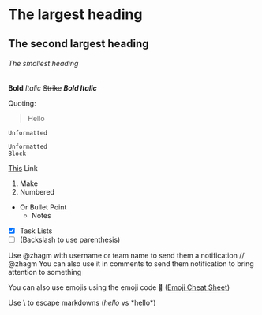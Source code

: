 # The largest heading
## The second largest heading
###### The smallest heading


**Bold**
*Italic*
~~Strike~~
**_Bold Italic_**

Quoting:
> Hello

`Unformatted`

```
Unformatted
Block
```

[This](google.com) Link

1. Make
  1. Numbered
  * Or Bullet Point
    - Notes

- [x] Task Lists
- [ ] \(Backslash to use parenthesis)

Use @zhagm with username or team name to send them a notification
// @zhagm You can also use it in comments to send them notification to bring attention to something

You can also use emojis using the emoji code :whale2: ([Emoji Cheat Sheet](emoji-cheat-sheet.com))

Use \ to escape markdowns (*hello* vs \*hello\*)
